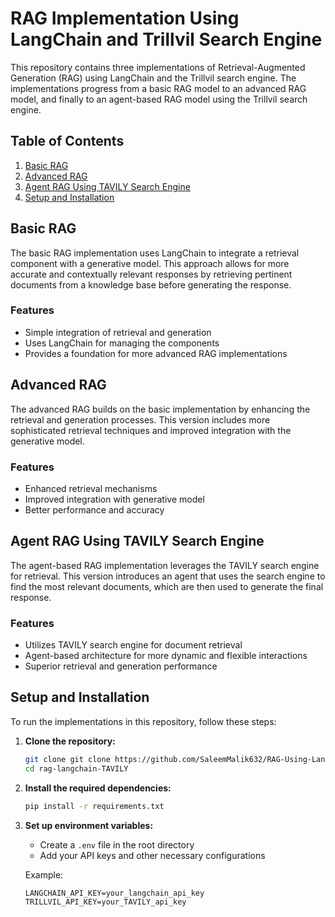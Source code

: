 # RAG Implementation Using LangChain and Trillvil Search Engine

This repository contains three implementations of Retrieval-Augmented Generation (RAG) using LangChain and the Trillvil search engine. The implementations progress from a basic RAG model to an advanced RAG model, and finally to an agent-based RAG model using the Trillvil search engine.

## Table of Contents

1. [Basic RAG](./Basic%20RaG/Basic%20RAG.ipynb)
2. [Advanced RAG](./Advance%20RAG/Advance%20RAG%20Saleem%20Malik.ipynb)
3. [Agent RAG Using TAVILY Search Engine](./RAG%20With%20Agent/RAG_Langchain_Agents%20%20with%20PDF%20Data.ipynb)
4. [Setup and Installation](./requirements.txt)


## Basic RAG

The basic RAG implementation uses LangChain to integrate a retrieval component with a generative model. This approach allows for more accurate and contextually relevant responses by retrieving pertinent documents from a knowledge base before generating the response.

### Features
- Simple integration of retrieval and generation
- Uses LangChain for managing the components
- Provides a foundation for more advanced RAG implementations

## Advanced RAG

The advanced RAG builds on the basic implementation by enhancing the retrieval and generation processes. This version includes more sophisticated retrieval techniques and improved integration with the generative model.

### Features
- Enhanced retrieval mechanisms
- Improved integration with generative model
- Better performance and accuracy

## Agent RAG Using TAVILY Search Engine

The agent-based RAG implementation leverages the TAVILY search engine for retrieval. This version introduces an agent that uses the search engine to find the most relevant documents, which are then used to generate the final response.

### Features
- Utilizes TAVILY search engine for document retrieval
- Agent-based architecture for more dynamic and flexible interactions
- Superior retrieval and generation performance

## Setup and Installation

To run the implementations in this repository, follow these steps:

1. **Clone the repository:**
    ```bash
    git clone git clone https://github.com/SaleemMalik632/RAG-Using-LangChain.git
    cd rag-langchain-TAVILY
    ```

2. **Install the required dependencies:**
    ```bash
    pip install -r requirements.txt
    ```

3. **Set up environment variables:**
    - Create a `.env` file in the root directory
    - Add your API keys and other necessary configurations

    Example:
    ```env
    LANGCHAIN_API_KEY=your_langchain_api_key
    TRILLVIL_API_KEY=your_TAVILY_api_key
    ```